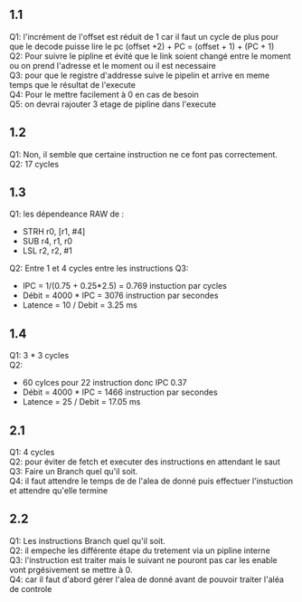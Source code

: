 ## 1.1 ##   
Q1: l'incrément de l'offset est réduit de 1 car il faut un cycle de plus pour que le decode puisse lire le pc (offset +2) + PC = (offset + 1) + (PC + 1)  
Q2: Pour suivre le pipline et évité que le link soient changé entre le moment ou on prend l'adresse et le moment ou il est necessaire  
Q3: pour que le registre d'addresse suive le pipelin et arrive en meme temps que le résultat de l'execute  
Q4: Pour le mettre facilement à 0 en cas de besoin   
Q5: on devrai rajouter 3 etage de pipline dans l'execute  
## 1.2
Q1: Non, il semble que certaine instruction ne ce font pas correctement.  
Q2: 17 cycles
## 1.3  
Q1: les dépendeance RAW de :   
- STRH r0, [r1, #4]    
- SUB r4, r1, r0    
- LSL r2, r2, #1  

Q2: Entre 1 et 4 cycles  entre les instructions
Q3:   
- IPC = 1/(0.75 + 0.25*2.5) = 0.769 instuction par cycles
- Débit = 4000 * IPC = 3076 instruction par secondes 
- Latence = 10 / Debit = 3.25 ms  

## 1.4  
Q1: 3 * 3 cycles  
Q2:
- 60 cylces pour 22 instruction donc IPC 0.37
- Débit = 4000 * IPC = 1466 instruction par secondes 
- Latence = 25 / Debit = 17.05 ms

## 2.1
Q1: 4 cycles   
Q2: pour éviter de fetch et executer des instructions en attendant le saut   
Q3: Faire un Branch quel qu'il soit.  
Q4: il faut attendre le temps de de l'alea de donné puis effectuer l'instuction et attendre qu'elle termine  

## 2.2
Q1: Les instructions Branch quel qu'il soit.  
Q2: il empeche les différente étape du tretement via un pipline interne  
Q3: l'instruction est traiter mais le suivant ne pouront pas car les enable vont prgésivement se mettre à 0.  
Q4: car il faut d'abord gérer l'alea de donné avant de pouvoir traiter l'aléa de controle   

